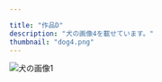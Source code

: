 ```yaml
---

title: "作品D"
description: "犬の画像4を載せています。"
thumbnail: "dog4.png"
---
```


![犬の画像1](/images/dog4.png)